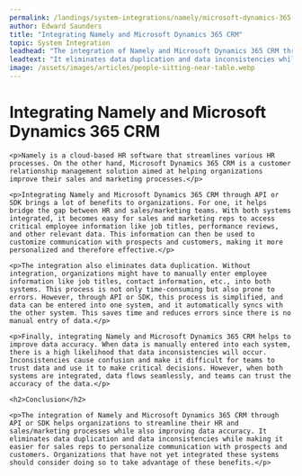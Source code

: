 ```yaml
---
permalink: /landings/system-integrations/namely/microsoft-dynamics-365-crm
author: Edward Saunders
title: "Integrating Namely and Microsoft Dynamics 365 CRM"
topic: System Integration
leadhead: "The integration of Namely and Microsoft Dynamics 365 CRM through API or SDK helps organizations to streamline their HR and sales/marketing processes while also improving data accuracy"
leadtext: "It eliminates data duplication and data inconsistencies while making it easier for sales reps to personalize communication with prospects and customers. Organizations that have not yet integrated these systems should consider doing so to take advantage of these benefits."
image: /assets/images/articles/people-sitting-near-table.webp
---
```

<div class="arttext">	<h1>Integrating Namely and Microsoft Dynamics 365 CRM</h1>

	<p>Namely is a cloud-based HR software that streamlines various HR processes. On the other hand, Microsoft Dynamics 365 CRM is a customer relationship management solution aimed at helping organizations improve their sales and marketing processes.</p>

	<p>Integrating Namely and Microsoft Dynamics 365 CRM through API or SDK brings a lot of benefits to organizations. For one, it helps bridge the gap between HR and sales/marketing teams. With both systems integrated, it becomes easy for sales and marketing reps to access critical employee information like job titles, performance reviews, and other relevant data. This information can then be used to customize communication with prospects and customers, making it more personalized and therefore effective.</p>

	<p>The integration also eliminates data duplication. Without integration, organizations might have to manually enter employee information like job titles, contact information, etc., into both systems. This process is not only time-consuming but also prone to errors. However, through API or SDK, this process is simplified, and data can be entered into one system, and it automatically syncs with the other system. This saves time and reduces errors since there is no manual entry of data.</p>

	<p>Finally, integrating Namely and Microsoft Dynamics 365 CRM helps to improve data accuracy. When data is manually entered into each system, there is a high likelihood that data inconsistencies will occur. Inconsistencies cause confusion and make it difficult for teams to trust data and use it to make critical decisions. However, when both systems are integrated, data flows seamlessly, and teams can trust the accuracy of the data.</p>

	<h2>Conclusion</h2>

	<p>The integration of Namely and Microsoft Dynamics 365 CRM through API or SDK helps organizations to streamline their HR and sales/marketing processes while also improving data accuracy. It eliminates data duplication and data inconsistencies while making it easier for sales reps to personalize communication with prospects and customers. Organizations that have not yet integrated these systems should consider doing so to take advantage of these benefits.</p>

</div>